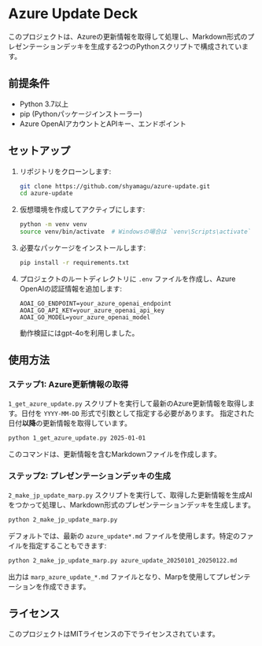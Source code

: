 # Azure Update Deck

このプロジェクトは、Azureの更新情報を取得して処理し、Markdown形式のプレゼンテーションデッキを生成する2つのPythonスクリプトで構成されています。

## 前提条件

- Python 3.7以上
- pip (Pythonパッケージインストーラー)
- Azure OpenAIアカウントとAPIキー、エンドポイント

## セットアップ

1. リポジトリをクローンします:
    ```sh
    git clone https://github.com/shyamagu/azure-update.git
    cd azure-update
    ```

2. 仮想環境を作成してアクティブにします:
    ```sh
    python -m venv venv
    source venv/bin/activate  # Windowsの場合は `venv\Scripts\activate`
    ```

3. 必要なパッケージをインストールします:
    ```sh
    pip install -r requirements.txt
    ```

4. プロジェクトのルートディレクトリに `.env` ファイルを作成し、Azure OpenAIの認証情報を追加します:
    ```env
    AOAI_GO_ENDPOINT=your_azure_openai_endpoint
    AOAI_GO_API_KEY=your_azure_openai_api_key
    AOAI_GO_MODEL=your_azure_openai_model
    ```
    動作検証にはgpt-4oを利用しました。

## 使用方法

### ステップ1: Azure更新情報の取得

`1_get_azure_update.py` スクリプトを実行して最新のAzure更新情報を取得します。日付を `YYYY-MM-DD` 形式で引数として指定する必要があります。
指定された日付**以降**の更新情報を取得しています。

```sh
python 1_get_azure_update.py 2025-01-01
```

このコマンドは、更新情報を含むMarkdownファイルを作成します。

### ステップ2: プレゼンテーションデッキの生成

`2_make_jp_update_marp.py` スクリプトを実行して、取得した更新情報を生成AIをつかって処理し、Markdown形式のプレゼンテーションデッキを生成します。

```sh
python 2_make_jp_update_marp.py
```

デフォルトでは、最新の `azure_update*.md` ファイルを使用します。特定のファイルを指定することもできます:

```sh
python 2_make_jp_update_marp.py azure_update_20250101_20250122.md
```

出力は `marp_azure_update_*.md` ファイルとなり、Marpを使用してプレゼンテーションを作成できます。

## ライセンス

このプロジェクトはMITライセンスの下でライセンスされています。